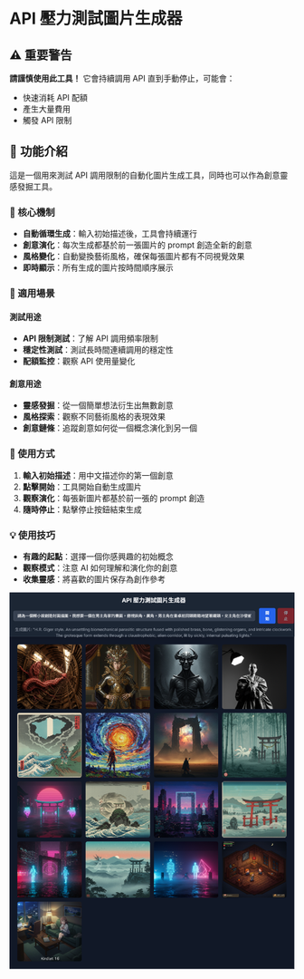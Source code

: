 # API 壓力測試圖片生成器

## ⚠️ 重要警告

**請謹慎使用此工具！** 它會持續調用 API 直到手動停止，可能會：
- 快速消耗 API 配額
- 產生大量費用
- 觸發 API 限制

## 📖 功能介紹

這是一個用來測試 API 調用限制的自動化圖片生成工具，同時也可以作為創意靈感發掘工具。

### 🔄 核心機制

- **自動循環生成**：輸入初始描述後，工具會持續運行
- **創意演化**：每次生成都基於前一張圖片的 prompt 創造全新的創意
- **風格變化**：自動變換藝術風格，確保每張圖片都有不同視覺效果
- **即時顯示**：所有生成的圖片按時間順序展示

### 🎨 適用場景

#### 測試用途
- **API 限制測試**：了解 API 調用頻率限制
- **穩定性測試**：測試長時間連續調用的穩定性
- **配額監控**：觀察 API 使用量變化

#### 創意用途  
- **靈感發掘**：從一個簡單想法衍生出無數創意
- **風格探索**：觀察不同藝術風格的表現效果
- **創意鏈條**：追蹤創意如何從一個概念演化到另一個

### 🚀 使用方式

1. **輸入初始描述**：用中文描述你的第一個創意
2. **點擊開始**：工具開始自動生成圖片
3. **觀察演化**：每張新圖片都基於前一張的 prompt 創造
4. **隨時停止**：點擊停止按鈕結束生成

### 💡 使用技巧

- **有趣的起點**：選擇一個你感興趣的初始概念
- **觀察模式**：注意 AI 如何理解和演化你的創意
- **收集靈感**：將喜歡的圖片保存為創作參考

![預覽圖](./preview.png)